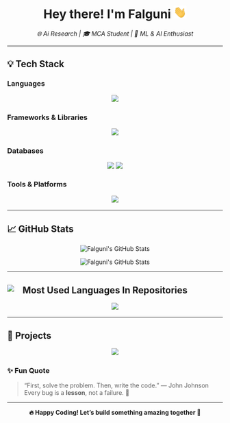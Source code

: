 <h1 align="center">Hey there! I'm Falguni <img src="https://raw.githubusercontent.com/ABSphreak/ABSphreak/master/gifs/Hi.gif" width="30px"></h1>

<p align="center"><i>🌐 Ai Research | 🎓 MCA Student | 🤖 ML & AI Enthusiast</i></p>

---

<!-- ## 🚀 About Me

Hi! I'm **Akshit**, an MCA student passionate about solving real-world problems through code.  
I'm actively learning and building projects in:

- 📊 Data Science & Analytics  
- 🤖 Machine Learning

--- -->

## 💡 Tech Stack

### Languages
<p align="center">
  <img src="https://skillicons.dev/icons?i=python,java,c,cpp&theme=dark" />
</p>

### Frameworks & Libraries
<p align="center">
  <img src="https://skillicons.dev/icons?i=django&theme=dark" />
</p>

### Databases
<p align="center">
  <img src="https://skillicons.dev/icons?i=mysql&theme=dark" />
  <img src="https://img.shields.io/badge/Oracle-F80000?style=for-the-badge&logo=oracle&logoColor=white" />
</p>


### Tools & Platforms
<p align="center">
  <img src="https://skillicons.dev/icons?i=git,github,vscode,linux&theme=dark" />
</p>

---

## 📈 GitHub Stats

<!-- <p align="center">
  <img src="https://github-readme-stats.vercel.app/api?username=FalguniMaththar&show_icons=true&theme=dark&count_private=true&include_all_commits=true" alt="Falguni's GitHub Stats"/>
</p>-->

<p align="center">
  <img src="https://github-readme-stats.vercel.app/api?username=FalguniMaththar&show_icons=true&theme=dark&count_private=true&include_all_commits=true&hide=prs,issues" alt="Falguni's GitHub Stats"/>
</p>

<p align="center">
  <img src="https://github-readme-streak-stats.herokuapp.com/?user=FalguniMaththar&theme=dark" alt="Falguni's GitHub Stats"/>
</p>

<!-- ![GitHub Streak](https://github-readme-streak-stats.herokuapp.com/?user=omrojesara&theme=tokyonight) -->

---

## <img src="https://media2.giphy.com/media/QssGEmpkyEOhBCb7e1/giphy.gif?cid=ecf05e47a0n3gi1bfqntqmob8g9aid1oyj2wr3ds3mg700bl&rid=giphy.gif" width="22px" align="top"/> &nbsp;&nbsp; Most Used Languages In Repositories


<p align="center">
  <img src="https://github-readme-stats.vercel.app/api/top-langs/?username=FalguniMaththar&layout=pie&theme=dark&langs_count=15&hide=php,html,css,javascript" />
</p>


---


## 🚀 Projects

<p align="center">
  <a href="https://github.com/FalguniMaththar/university-chatbot-web">
    <img src="https://github-readme-stats.vercel.app/api/pin/?username=FalguniMaththar&repo=university-chatbot-web&theme=dark" />
  </a>
  
</p>

<!-- Add more project cards like above -->



### ✨ Fun Quote

> “First, solve the problem. Then, write the code.” — John Johnson  
> Every bug is a **lesson**, not a failure. 👾

---

<p align="center"><b>🔥 Happy Coding! Let’s build something amazing together 🚀</b></p>
